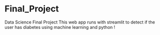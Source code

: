 # Final_Project
Data Science Final Project
This web app runs with streamlit to detect if the user has diabetes using machine learning and python !
